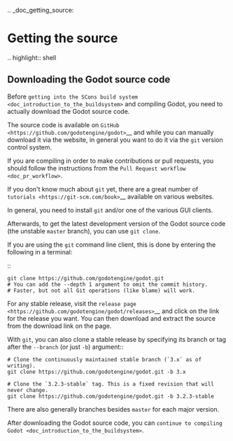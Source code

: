 .. _doc_getting_source:

Getting the source
==================

.. highlight:: shell

Downloading the Godot source code
---------------------------------

Before `getting into the SCons build system <doc_introduction_to_the_buildsystem>`
and compiling Godot, you need to actually download the Godot source code.

The source code is available on `GitHub <https://github.com/godotengine/godot>`__
and while you can manually download it via the website, in general you want to
do it via the `git` version control system.

If you are compiling in order to make contributions or pull requests, you should
follow the instructions from the `Pull Request workflow <doc_pr_workflow>`.

If you don't know much about `git` yet, there are a great number of
`tutorials <https://git-scm.com/book>`__ available on various websites.

In general, you need to install `git` and/or one of the various GUI clients.

Afterwards, to get the latest development version of the Godot source code
(the unstable `master` branch), you can use `git clone`.

If you are using the `git` command line client, this is done by entering
the following in a terminal:

::

    git clone https://github.com/godotengine/godot.git
    # You can add the --depth 1 argument to omit the commit history.
    # Faster, but not all Git operations (like blame) will work.

For any stable release, visit the `release page <https://github.com/godotengine/godot/releases>`__
and click on the link for the release you want.
You can then download and extract the source from the download link on the page.

With `git`, you can also clone a stable release by specifying its branch or tag
after the `--branch` (or just `-b`) argument::

    # Clone the continuously maintained stable branch (`3.x` as of writing).
    git clone https://github.com/godotengine/godot.git -b 3.x

    # Clone the `3.2.3-stable` tag. This is a fixed revision that will never change.
    git clone https://github.com/godotengine/godot.git -b 3.2.3-stable

There are also generally branches besides `master` for each major version.

After downloading the Godot source code,
you can `continue to compiling Godot <doc_introduction_to_the_buildsystem>`.
